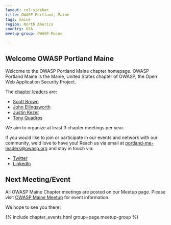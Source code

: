 ```yaml
---
layout: col-sidebar
title: OWASP Portland, Maine
tags: maine
region: North America
country: USA
meetup-group: OWASP-Maine

---
```


## Welcome OWASP Portland Maine
Welcome to the OWASP Portland Maine chapter homepage. OWASP Portland Maine is the Maine, United States chapter of OWASP, the Open Web Application Security Project. 

The [chapter leaders](#div-leaders) are:
- [Scott Brown](https://www.linkedin.com/in/brown-scott/)
- [John Ellingsworth](https://www.linkedin.com/in/johnellingsworth/)
- [Justin Kezer](https://www.linkedin.com/in/justinkezer/)
- [Tony Quadros](https://www.linkedin.com/in/appseclumberjack/)

We aim to organize at least 3 chapter meetings per year.

If you would like to join or participate in our events and network with our community, we'd love to have you! Reach us via email at <a href="mailto:portland-me-leaders@owasp.org">portland-me-leaders@owasp.org</a> and stay in touch via: 
- [Twitter](http://twitter.com/owaspmaine)
- [LinkedIn](https://www.linkedin.com/company/owasp-maine/)

Next Meeting/Event <!-- You should keep this section as it will populate your meetup events -->
---------------------
All OWASP Maine Chapter meetings are posted on our Meetup page.  Please visit [OWASP Maine Meetup](https://www.meetup.com/owasp-maine/) for event information.

We hope to see you there!

{% include chapter_events.html group=page.meetup-group %}
